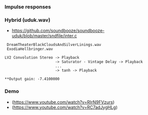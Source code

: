 ### Impulse responses


### Hybrid (uduk.wav)

- https://github.com/soundbooze/soundbooze-uduk/blob/master/sndfile/inter.c

```
 DreamTheaterBlackCloudsAndSilverLinings.wav
 ExodiaHellbringer.wav
```

```
LV2 Convolution Stereo -> Playback
                       -> Saturator - Vintage Delay -> Playback
                       ...
                       -> tanh -> Playback
                       
**Output gain: -7.4100000
```                       

### Demo

- (https://www.youtube.com/watch?v=RIrN9FVzurs)
- (https://www.youtube.com/watch?v=RC7adJygHLg)
